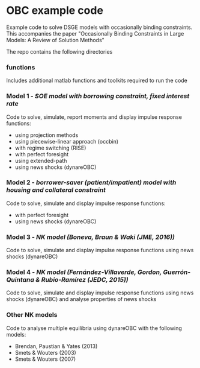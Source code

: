 # OBC example code
Example code to solve DSGE models with occasionally binding constraints.
This accompanies the paper "Occasionally Binding Constraints in Large Models: A Review of Solution Methods"

The repo contains the following directories
### functions
Includes additional matlab functions and toolkits required to run the code

### Model 1 - *SOE model with borrowing constraint, fixed interest rate*
Code to solve, simulate, report moments and display impulse response functions:
- using projection methods
- using piecewise-linear approach (occbin)
- with regime switching (RISE)
- with perfect foresight
- using extended-path
- using news shocks (dynareOBC)

### Model 2 - *borrower-saver (patient/impatient) model with housing and collateral constraint*
Code to solve, simulate and display impulse response functions:
- with perfect foresight
- using news shocks (dynareOBC)

### Model 3 - *NK model (Boneva, Braun & Waki (JME, 2016))*
Code to solve, simulate and display impulse response functions using news shocks (dynareOBC)

### Model 4 - *NK model (Fernández-Villaverde, Gordon, Guerrón-Quintana & Rubio-Ramírez (JEDC, 2015))*
Code to solve, simulate and display impulse response functions using news shocks (dynareOBC) and analyse properties of news shocks

### Other NK models
Code to analyse multiple equilibria using dynareOBC with the following models:
- Brendan, Paustian & Yates (2013)
- Smets & Wouters (2003)
- Smets & Wouters (2007)
